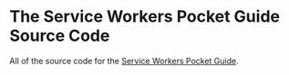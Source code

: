 # The Service Workers Pocket Guide Source Code
All of the source code for the [Service Workers Pocket Guide](https://vanillajsguides.com).